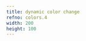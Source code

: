 ```yaml
---
title: dynamic color change
refno: colors.4
width: 200
height: 100
---
```


<script>
function setup() {
  canvas = createCanvas(200, 100);
  aSlider = createSlider(0,255,255,1)
  aSlider.position(50,height/2)
  }
function draw() {
  c = color(aSlider.value(),50,50)
  background(c);
}
</script>
